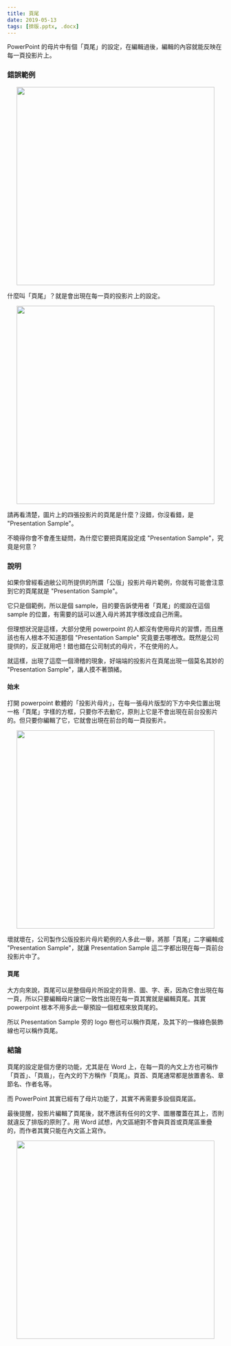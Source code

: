 ```yaml
---
title: 頁尾
date: 2019-05-13
tags: [排版.pptx, .docx]
---
```


PowerPoint 的母片中有個「頁尾」的設定，在編輯過後，編輯的內容就能反映在每一頁投影片上。



<!--more-->

### 錯誤範例

<img src="/blog/assets/images/2019/footer1.jpg" style="display:block;margin:auto;width:460px"/>

什麼叫「頁尾」？就是會出現在每一頁的投影片上的設定。

<img src="/blog/assets/images/2019/footer11.jpg" style="display:block;margin:auto;width:460px"/>

請再看清楚，圖片上的四張投影片的頁尾是什麼？沒錯，你沒看錯，是 "Presentation Sample"。

不曉得你會不會產生疑問，為什麼它要把頁尾設定成 "Presentation Sample"，究竟是何意？

### 說明

如果你曾經看過敝公司所提供的所謂「公版」投影片母片範例，你就有可能會注意到它的頁尾就是 "Presentation Sample"。

它只是個範例，所以是個 sample，目的要告訴使用者「頁尾」的擺設在這個 sample 的位置，有需要的話可以進入母片將其字樣改成自己所需。

但理想狀況是這樣，大部分使用 powerpoint 的人都沒有使用母片的習慣，而且應該也有人根本不知道那個 "Presentation Sample" 究竟要去哪裡改。既然是公司提供的，反正就用吧！錯也錯在公司制式的母片，不在使用的人。

就這樣，出現了這麼一個滑稽的現象，好端端的投影片在頁尾出現一個莫名其妙的 "Presentation Sample"，讓人摸不著頭緒。


#### 始末

打開 powerpoint 軟體的「投影片母片」，在每一張母片版型的下方中央位置出現一格「頁尾」字樣的方框，只要你不去動它，原則上它是不會出現在前台投影片的。但只要你編輯了它，它就會出現在前台的每一頁投影片。

<img src="/blog/assets/images/2019/footer2.jpg" style="display:block;margin:auto;width:460px"/>

壞就壞在，公司製作公版投影片母片範例的人多此一舉，將那「頁尾」二字編輯成 "Presentation Sample"，就讓 Presentation Sample 這二字都出現在每一頁前台投影片中了。


#### 頁尾

大方向來說，頁尾可以是整個母片所設定的背景、圖、字、表，因為它會出現在每一頁，所以只要編輯母片讓它一致性出現在每一頁其實就是編輯頁尾。其實 powerpoint 根本不用多此一舉預設一個框框來放頁尾的。

所以 Presentation Sample 旁的 logo 樹也可以稱作頁尾，及其下的一條綠色裝飾線也可以稱作頁尾。


### 結論

頁尾的設定是個方便的功能，尤其是在 Word 上，在每一頁的內文上方也可稱作「頁首」、「頁眉」，在內文的下方稱作「頁尾」。頁首、頁尾通常都是放置書名、章節名、作者名等。

而 PowerPoint 其實已經有了母片功能了，其實不再需要多設個頁尾區。

最後提醒，投影片編輯了頁尾後，就不應該有任何的文字、圖層覆蓋在其上，否則就違反了排版的原則了。用 Word 試想，內文區絕對不會與頁首或頁尾區重疊的，而作者其實只能在內文區上寫作。

<img src="/blog/assets/images/2019/footer3.jpg" style="display:block;margin:auto;width:460px"/>

